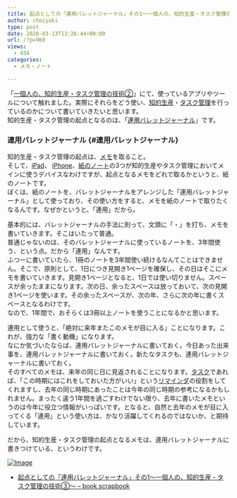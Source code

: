 ```yaml
---
title: 起点としての「連用バレットジャーナル」その1〜一個人の、知的生産・タスク管理の技術③〜
author: choiyaki
type: post
date: 2020-03-13T13:26:44+00:00
url: /?p=968
views:
  - 434
categories:
  - メモ・ノート

---
```

「[一個人の、知的生産・タスク管理の技術②][1]」にて、使っているアプリやツールについて触れました。実際にそれらをどう使い、[知的生産][2]・[タスク管理][3]を行っているのかについて書いていきたいと思います。  
知的生産・タスク管理の起点となるのは、「[連用バレットジャーナル][4]」です。

### 連用バレットジャーナル {#連用バレットジャーナル}

知的生産・タスク管理の起点は、[メモ][5]を取ること。  
そして、[iPad][6]、 [iPhone][7]、[紙のノート][8]の3つが知的生産やタスク管理においてメインに使うデバイスなわけですが、起点となるメモをどれで取るかというと、紙のノートです。  
ぼくは、紙のノートを、バレットジャーナルをアレンジした「連用バレットジャーナル」として使っており、その使い方をすると、メモを紙のノートで取りたくなるんです。なぜかというと、「連用」だから。

基本的には、バレットジャーナルの手法に則って、文頭に「・」を打ち、メモを書いていきます。そこはいたって普通。  
普通じゃないのは、そのバレットジャーナルに使っているノートを、3年間使う、という点。だから「連用」なんです。  
ふつーに書いていたら、1冊のノートを3年間使い続けるなんてことはできません。そこで、原則として、1日につき見開き1ページを確保し、その日はそこにメモを書いていきます。見開き1ページとなると、1日では使い切りません。スペースが余ったままになります。次の日、余ったスペースは放っておいて、次の見開き1ページを使います。その余ったスペースが、次の年、さらに次の年に書くスペースとなるわけです。  
なので、1年間で、おそらくは3冊以上ノートを使うことになるかと思います。

連用として使うと、「絶対に来年またこのメモが目に入る」ことになります。これが、強力な「書く動機」になります。  
なにか気づいたならば、連用バレットジャーナルに書いておく。今日あった出来事を、連用バレットジャーナルに書いておく。新たなタスクも、連用バレットジャーナルに書いておく。  
そのすべてのメモは、来年の同じ日に見返されることになります。[タスク][9]であれば、「この時期にはこれをしておいた方がいい」という[リマインダ][10]の役割をしてくれますし、去年の同じ時期にあったことは今年の同じ時期の参考になるかもしれません。まったく違う1年間を過ごすわけでない限り、去年に書いたメモというのは今年に役立つ情報がいっぱいです。となると、自然と去年のメモが目に入ってくる「連用」という使い方は、かなり活躍してくれるのではないか、と期待しています。

だから、知的生産・タスク管理の起点となるメモは、連用バレットジャーナルに書きつけている、というわけです。

[![Image][11]][12]

  * [起点としての「連用バレットジャーナル」その1〜一個人の、知的生産・タスク管理の技術③〜 &#8211; book scrapbook][13]

 [1]: https://choiyaki.com/?p=966
 [2]: https://scrapbox.io/choiyaki-hondana/%E7%9F%A5%E7%9A%84%E7%94%9F%E7%94%A3
 [3]: https://scrapbox.io/choiyaki-hondana/%E3%82%BF%E3%82%B9%E3%82%AF%E7%AE%A1%E7%90%86
 [4]: https://scrapbox.io/choiyaki-hondana/%E9%80%A3%E7%94%A8%E3%83%90%E3%83%AC%E3%83%83%E3%83%88%E3%82%B8%E3%83%A3%E3%83%BC%E3%83%8A%E3%83%AB
 [5]: https://scrapbox.io/choiyaki-hondana/%E3%83%A1%E3%83%A2
 [6]: https://scrapbox.io/choiyaki-hondana/iPad
 [7]: https://scrapbox.io/choiyaki-hondana/iPhone
 [8]: https://scrapbox.io/choiyaki-hondana/%E7%B4%99%E3%81%AE%E3%83%8E%E3%83%BC%E3%83%88
 [9]: https://scrapbox.io/choiyaki-hondana/%E3%82%BF%E3%82%B9%E3%82%AF
 [10]: https://scrapbox.io/choiyaki-hondana/%E3%83%AA%E3%83%9E%E3%82%A4%E3%83%B3%E3%83%80
 [11]: https://gyazo.com/a758f6a7a6c0da9930fce0cc582ffb16/thumb/1000
 [12]: https://gyazo.com/a758f6a7a6c0da9930fce0cc582ffb16
 [13]: https://scrapbox.io/choiyaki-hondana/%E8%B5%B7%E7%82%B9%E3%81%A8%E3%81%97%E3%81%A6%E3%81%AE%E3%80%8C%E9%80%A3%E7%94%A8%E3%83%90%E3%83%AC%E3%83%83%E3%83%88%E3%82%B8%E3%83%A3%E3%83%BC%E3%83%8A%E3%83%AB%E3%80%8D%E3%81%9D%E3%81%AE1%E3%80%9C%E4%B8%80%E5%80%8B%E4%BA%BA%E3%81%AE%E3%80%81%E7%9F%A5%E7%9A%84%E7%94%9F%E7%94%A3%E3%83%BB%E3%82%BF%E3%82%B9%E3%82%AF%E7%AE%A1%E7%90%86%E3%81%AE%E6%8A%80%E8%A1%93%E2%91%A2%E3%80%9C
